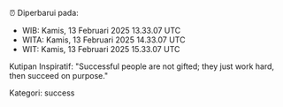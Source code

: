 ⏰ Diperbarui pada:
- WIB: Kamis, 13 Februari 2025 13.33.07 UTC
- WITA: Kamis, 13 Februari 2025 14.33.07 UTC
- WIT: Kamis, 13 Februari 2025 15.33.07 UTC

Kutipan Inspiratif:
"Successful people are not gifted; they just work hard, then succeed on purpose."


Kategori: success

